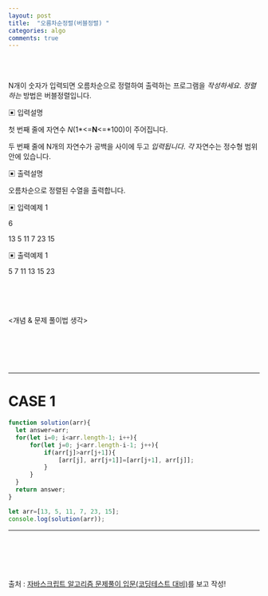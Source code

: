 ```yaml
---
layout: post
title:  "오름차순정렬(버블정렬) "
categories: algo
comments: true
---
```


<br>

<br>

N개이 숫자가 입력되면 오름차순으로 정렬하여 출력하는 프로그램을 *작성하세요*. *정렬하는* 방법은 버블정렬입니다.

▣ 입력설명

첫 번째 줄에 자연수 *N*(1*<=**N**<=*100)이 주어집니다.

두 번째 줄에 N개의 자연수가 공백을 사이에 두고 *입력됩니다*. *각* 자연수는 정수형 범위 안에 있습니다.

▣ 출력설명

오름차순으로 정렬된 수열을 출력합니다.

▣ 입력예제 1

6

13 5 11 7 23 15

▣ 출력예제 1

5 7 11 13 15 23

<br>

<br>

<br>

<개념 & 문제 풀이법 생각>



<br>

<br>

<br>

<br>


---

# CASE 1

~~~js
function solution(arr){
  let answer=arr;
  for(let i=0; i<arr.length-1; i++){
      for(let j=0; j<arr.length-i-1; j++){
          if(arr[j]>arr[j+1]){
              [arr[j], arr[j+1]]=[arr[j+1], arr[j]];
          }
      }   
  } 
  return answer;
}

let arr=[13, 5, 11, 7, 23, 15];
console.log(solution(arr));
~~~

---

<br>



<br>

<br>

<br>

출처 :  [자바스크립트 알고리즘 문제풀이 입문(코딩테스트 대비)](https://www.inflearn.com/course/%EC%9E%90%EB%B0%94%EC%8A%A4%ED%81%AC%EB%A6%BD%ED%8A%B8-%EC%95%8C%EA%B3%A0%EB%A6%AC%EC%A6%98-%EB%AC%B8%EC%A0%9C%ED%92%80%EC%9D%B4/dashboard)를 보고 작성!

